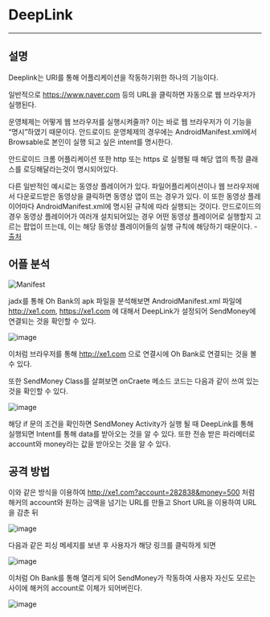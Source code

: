 # DeepLink
---
## 설명

Deeplink는 URI를 통해 어플리케이션을 작동하기위한 하나의 기능이다.

일반적으로 https://www.naver.com 등의 URL을 클릭하면 자동으로 웹 브라우저가 실행된다.

운영체제는 어떻게 웹 브라우저를 실행시켜줄까? 이는 바로 웹 브라우저가 이 기능을 “명시”하였기 때문이다. 안드로이드 운영체제의 경우에는 AndroidManifest.xml에서 Browsable로 본인이 실행 되고 싶은 intent를 명시한다.

안드로이드 크롬 어플리케이션 또한 http 또는 https 로 실행될 때 해당 앱의 특정 클래스를 로딩해달라는것이 명시되어있다.

다른 일반적인 예시로는 동영상 플레이어가 있다. 파일어플리케이션이나 웹 브라우저에서 다운로드받은 동영상을 클릭하면 동영상 앱이 뜨는 경우가 있다. 이 또한 동영상 플레이어마다 AndroidManifest.xml에 명시된 규칙에 따라 실행되는 것이다. 안드로이드의 경우 동영상 플레이어가 여러개 설치되어있는 경우 어떤 동영상 플레이어로 실행할지 고르는 팝업이 뜨는데, 이는 해당 동영상 플레이어들의 실행 규칙에 해당하기 때문이다. - [출처](https://ufo.stealien.com/2020-06-19/Deeplink)

## 어플 분석

![Manifest](https://user-images.githubusercontent.com/43737348/200981897-1e753d98-e4d2-48be-ac5e-c88e94a163d1.png)

jadx를 통해 Oh Bank의 apk 파일을 분석해보면 AndroidManifest.xml 파일에 http://xe1.com, https://xe1.com 에 대해서 DeepLink가 설정되어 SendMoney에 연결되는 것을 확인할 수 있다.

![image](https://user-images.githubusercontent.com/43737348/201000787-52a79849-9e45-4099-9608-3fbfeba4676d.png)

이처럼 브라우저를 통해 http://xe1.com 으로 연결시에 Oh Bank로 연결되는 것을 볼 수 있다.

또한 SendMoney Class를 살펴보면 onCraete 메소드 코드는 다음과 같이 쓰여 있는 것을 확인할 수 있다.

![image](https://user-images.githubusercontent.com/43737348/201003076-4579613b-b936-441d-8422-c15cd959eec8.png)

해당 if 문의 조건을 확인하면 SendMoney Activity가 실행 될 때 DeepLink를 통해 실행되면 Intent를 통해 data를 받아오는 것을 알 수 있다. 
또한 전송 받은 파라메터로 account와 money라는 값을 받아오는 것을 알 수 있다.

## 공격 방법

이와 같은 방식을 이용하여 http://xe1.com?account=282838&money=500 처럼 해커의 account와 원하는 금액을 넘기는 URL를 만들고 Short URL을 이용하여 URL을 감춘 뒤 

![image](https://user-images.githubusercontent.com/43737348/201005407-a6fa048a-45d6-4996-b580-f13ef7460cc4.png)

다음과 같은 피싱 메세지를 보낸 후 사용자가 해당 링크를 클릭하게 되면

![image](https://user-images.githubusercontent.com/43737348/201005669-afe7074a-d0e0-4969-a06b-5b047aaf6a87.png)

이처럼 Oh Bank를 통해 열리게 되어 SendMoney가 작동하여 사용자 자신도 모르는 사이에 해커의 account로 이체가 되어버린다.

![image](https://user-images.githubusercontent.com/43737348/201005876-3d5c4cc6-5c7f-4c39-923c-16103a438100.png)